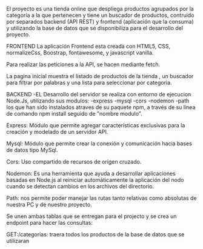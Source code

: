 El proyecto es una tienda online que despliega productos agrupados por la categoría a la que pertenecen y tiene un buscador de productos, contruido por separados backend (API REST) y frontend (aplicación que la consuma) y utilizando la base de datos que se disponibiliza para el desarrollo del proyecto.

FRONTEND
La aplicación Frontend esta creada con HTML5, CSS, normalizeCss, Boostrap, fontawesome, y javascript vanilla.

Para realizar las peticiones a la API, se hacen mediante fetch.

La pagina inicial muestra el listado de productos de la tienda , un buscador para filtrar por palabras y una lista para seleccionar por categoria.

BACKEND
-EL Desarrollo del servidor se realiza con entorno de ejecucion Node.Js, utilizando sus modulos:
-express
-mysql
-cors
-nodemon
-path
los que han sido instalados atraves de su paquete npm,
a través de su linea de comando npm install seguido de "nombre modulo".

Express: Módulo que permite agregar características exclusivas para la creación y modelado de un servidor API.

Mysql: Módulo que permite crear la conexión y comunicación hacia bases de datos tipo MySql.

Cors: Uso compartido de recursos de origen cruzado.

Nodemon: Es una herramienta que ayuda a desarrollar aplicaciones basadas en Node.js al reiniciar automáticamente la aplicación del nodo cuando se detectan cambios en los archivos del directorio.

Path: nos permite poder manejar las rutas tanto relativas como absolutas de nuestra PC y de nuestro proyecto.

Se unen ambas tablas que se entregan para el projecto y se crea un endpoint para hacer las consultas:

GET:/categorias: traera todos los productos de la base de datos que se utilizaran

